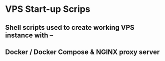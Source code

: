 # VPS Start-up Scrips

## Shell scripts used to create working VPS instance with –
## Docker / Docker Compose & NGINX proxy server
